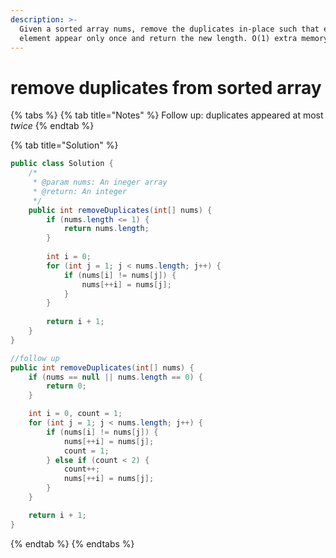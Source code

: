 ```yaml
---
description: >-
  Given a sorted array nums, remove the duplicates in-place such that each
  element appear only once and return the new length. O(1) extra memory.
---
```


# remove duplicates from sorted array

{% tabs %}
{% tab title="Notes" %}
Follow up: duplicates appeared at most _twice_
{% endtab %}

{% tab title="Solution" %}
```java
public class Solution {
    /*
     * @param nums: An ineger array
     * @return: An integer
     */
    public int removeDuplicates(int[] nums) {
        if (nums.length <= 1) {
            return nums.length;
        }
        
        int i = 0;
        for (int j = 1; j < nums.length; j++) {
            if (nums[i] != nums[j]) {
                nums[++i] = nums[j];
            }
        }
        
        return i + 1;
    }
}

//follow up
public int removeDuplicates(int[] nums) {
    if (nums == null || nums.length == 0) {
        return 0;
    }

    int i = 0, count = 1;
    for (int j = 1; j < nums.length; j++) {
        if (nums[i] != nums[j]) {
            nums[++i] = nums[j];
            count = 1;
        } else if (count < 2) {
            count++;
            nums[++i] = nums[j];
        }
    }

    return i + 1;
}

```
{% endtab %}
{% endtabs %}

